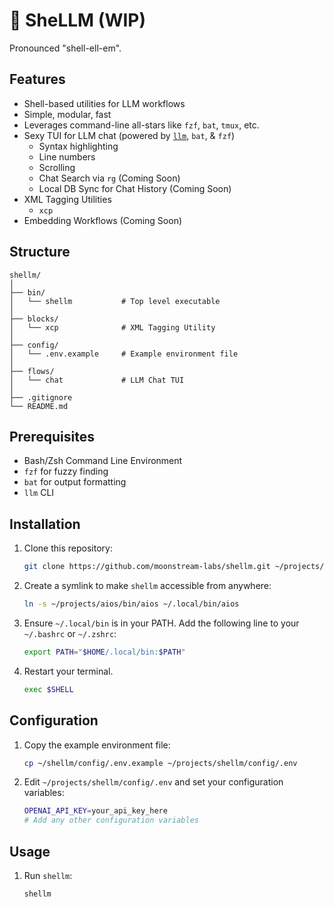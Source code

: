 # 🐚 SheLLM (WIP)

Pronounced "shell-ell-em".

## Features

- Shell-based utilities for LLM workflows
- Simple, modular, fast
- Leverages command-line all-stars like `fzf`, `bat`, `tmux`, etc.
- Sexy TUI for LLM chat (powered by [`llm`](https://github.com/simonw/llm), `bat`, & `fzf`)
  - Syntax highlighting
  - Line numbers
  - Scrolling
  - Chat Search via `rg` (Coming Soon)
  - Local DB Sync for Chat History (Coming Soon)
- XML Tagging Utilities
  - `xcp`
- Embedding Workflows (Coming Soon)

## Structure

```
shellm/
│
├── bin/
│   └── shellm           # Top level executable
│
├── blocks/
│   └── xcp              # XML Tagging Utility
│
├── config/
│   └── .env.example     # Example environment file
│
├── flows/
│   └── chat             # LLM Chat TUI
│
├── .gitignore
└── README.md
```

## Prerequisites

- Bash/Zsh Command Line Environment
- `fzf` for fuzzy finding
- `bat` for output formatting
- `llm` CLI

## Installation

1. Clone this repository:

   ```bash
   git clone https://github.com/moonstream-labs/shellm.git ~/projects/shellm
   ```

2. Create a symlink to make `shellm` accessible from anywhere:

   ```bash
   ln -s ~/projects/aios/bin/aios ~/.local/bin/aios
   ```

3. Ensure `~/.local/bin` is in your PATH. Add the following line to your `~/.bashrc` or `~/.zshrc`:

   ```bash
   export PATH="$HOME/.local/bin:$PATH"
   ```

4. Restart your terminal.

   ```bash
   exec $SHELL
   ```

## Configuration

1. Copy the example environment file:

   ```bash
   cp ~/shellm/config/.env.example ~/projects/shellm/config/.env 
   ```

2. Edit `~/projects/shellm/config/.env` and set your configuration variables:

   ```bash
   OPENAI_API_KEY=your_api_key_here
   # Add any other configuration variables
   ```

## Usage

1. Run `shellm`:

   ```bash
   shellm
   ```
